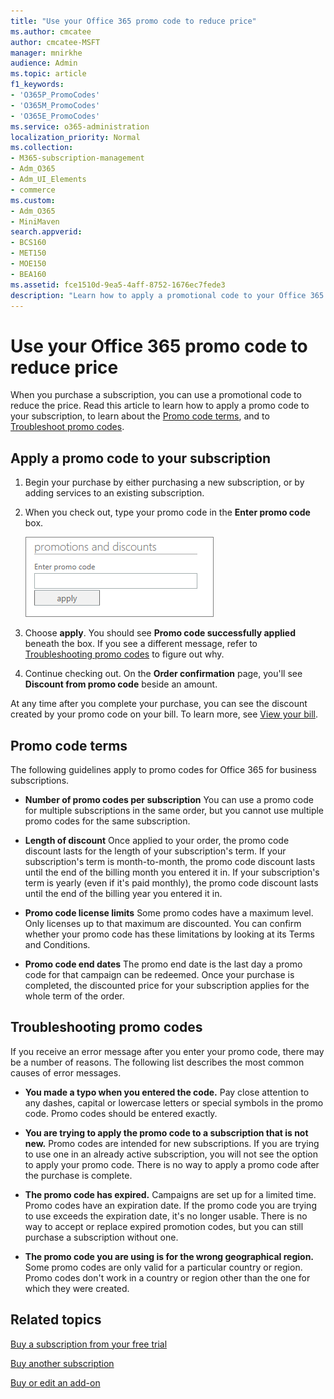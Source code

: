```yaml
---
title: "Use your Office 365 promo code to reduce price"
ms.author: cmcatee
author: cmcatee-MSFT
manager: mnirkhe
audience: Admin
ms.topic: article
f1_keywords:
- 'O365P_PromoCodes'
- 'O365M_PromoCodes'
- 'O365E_PromoCodes'
ms.service: o365-administration
localization_priority: Normal
ms.collection: 
- M365-subscription-management
- Adm_O365
- Adm_UI_Elements
- commerce
ms.custom:
- Adm_O365
- MiniMaven
search.appverid:
- BCS160
- MET150
- MOE150
- BEA160
ms.assetid: fce1510d-9ea5-4aff-8752-1676ec7fede3
description: "Learn how to apply a promotional code to your Office 365 subscription to reduce price, and how to troubleshoot promo code in case of an error."
---
```


# Use your Office 365 promo code to reduce price

When you purchase a subscription, you can use a promotional code to reduce the price. Read this article to learn how to apply a promo code to your subscription, to learn about the [Promo code terms](#promo-code-terms), and to [Troubleshoot promo codes](#troubleshooting-promo-codes).
  
## Apply a promo code to your subscription

1. Begin your purchase by either purchasing a new subscription, or by adding services to an existing subscription.
    
2. When you check out, type your promo code in the **Enter promo code** box. 
    
    ![Image of the Enter promo code text box](../media/ed3194b0-47ce-44a8-84de-fd01d005c920.png)
  
3. Choose **apply**. You should see **Promo code successfully applied** beneath the box. If you see a different message, refer to [Troubleshooting promo codes](#troubleshooting-promo-codes) to figure out why. 
    
4. Continue checking out. On the **Order confirmation** page, you'll see **Discount from promo code** beside an amount. 
    
At any time after you complete your purchase, you can see the discount created by your promo code on your bill. To learn more, see [View your bill](../subscriptions-and-billing/view-your-bill-or-invoice.md).
  
## Promo code terms

The following guidelines apply to promo codes for Office 365 for business subscriptions.
  
- **Number of promo codes per subscription** You can use a promo code for multiple subscriptions in the same order, but you cannot use multiple promo codes for the same subscription. 
    
- **Length of discount** Once applied to your order, the promo code discount lasts for the length of your subscription's term. If your subscription's term is month-to-month, the promo code discount lasts until the end of the billing month you entered it in. If your subscription's term is yearly (even if it's paid monthly), the promo code discount lasts until the end of the billing year you entered it in. 
    
- **Promo code license limits** Some promo codes have a maximum level. Only licenses up to that maximum are discounted. You can confirm whether your promo code has these limitations by looking at its Terms and Conditions. 
    
- **Promo code end dates** The promo end date is the last day a promo code for that campaign can be redeemed. Once your purchase is completed, the discounted price for your subscription applies for the whole term of the order. 
    
## Troubleshooting promo codes

If you receive an error message after you enter your promo code, there may be a number of reasons. The following list describes the most common causes of error messages.
  
- **You made a typo when you entered the code.** Pay close attention to any dashes, capital or lowercase letters or special symbols in the promo code. Promo codes should be entered exactly.
  
- **You are trying to apply the promo code to a subscription that is not new.** Promo codes are intended for new subscriptions. If you are trying to use one in an already active subscription, you will not see the option to apply your promo code. There is no way to apply a promo code after the purchase is complete.
  
- **The promo code has expired.** Campaigns are set up for a limited time. Promo codes have an expiration date. If the promo code you are trying to use exceeds the expiration date, it's no longer usable. There is no way to accept or replace expired promotion codes, but you can still purchase a subscription without one.
  
- **The promo code you are using is for the wrong geographical region.** Some promo codes are only valid for a particular country or region. Promo codes don't work in a country or region other than the one for which they were created.
  
## Related topics

[Buy a subscription from your free trial](../subscriptions-and-billing/buy-a-subscription-from-your-free-trial.md)
  
[Buy another subscription](../subscriptions-and-billing/buy-another-subscription.md)
  
[Buy or edit an add-on](../subscriptions-and-billing/buy-or-edit-an-add-on.md)